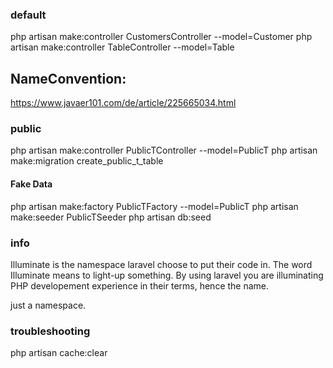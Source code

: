 ### default
php artisan make:controller CustomersController --model=Customer
php artisan make:controller TableController --model=Table

## NameConvention:
https://www.javaer101.com/de/article/225665034.html

### public
php artisan make:controller PublicTController --model=PublicT
php artisan make:migration create_public_t_table

#### Fake Data
php artisan make:factory PublicTFactory --model=PublicT
php artisan make:seeder PublicTSeeder
php artisan db:seed

### info
Illuminate is the namespace laravel choose to put their code in. The word Illuminate means to light-up something. By using laravel you are illuminating PHP developement experience in their terms, hence the name.

just a namespace.


### troubleshooting
php artisan cache:clear

